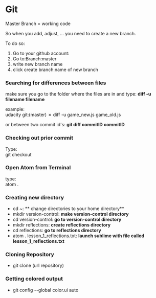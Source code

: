 # Git

Master Branch = working code

So when you add, adjust, ... you need to create a new branch. 

To do so:

1. Go to your github account: 
2. Go to:Branch:master
3. write new branch name
4. click create branch:name of new branch


### Searching for differences between files

make sure you go to the folder where the files are in and type: 
**diff -u filename filename**

example: 
<br>
udacity git:(master) ✗ diff -u game_new.js game_old.js

or between two commit id's: 
**git diff commitID commitID**


### Checking out prior commit

Type: 
<br>
git checkout




### Open Atom from Terminal

type: 
<br>
atom .


### Creating new directory 

  - cd ~:
  ** change directories to your home directory** <br>
  - mkdir version-control:
  **make version-control directory**<br>
  - cd version-control:
  **go to version-control directory**
  - mkdir reflections:
  **create reflections directory**
  - cd reflections: 
  **go to reflections directory**
  - atom . lesson_1_reflections.txt:
  **launch sublime with file called lesson_1_reflections.txt**
  
  
### Cloning Repository

- git clone (url repository)


### Getting colored output

- git config --global color.ui auto











